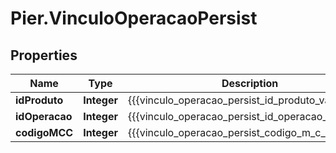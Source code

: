 # Pier.VinculoOperacaoPersist

## Properties
Name | Type | Description | Notes
------------ | ------------- | ------------- | -------------
**idProduto** | **Integer** | {{{vinculo_operacao_persist_id_produto_value}}} | [optional] 
**idOperacao** | **Integer** | {{{vinculo_operacao_persist_id_operacao_value}}} | [optional] 
**codigoMCC** | **Integer** | {{{vinculo_operacao_persist_codigo_m_c_c_value}}} | [optional] 


